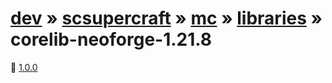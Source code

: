 # [dev](/artifacts/dev) » [scsupercraft](/artifacts/dev/scsupercraft) » [mc](/artifacts/dev/scsupercraft/mc) » [libraries](/artifacts/dev/scsupercraft/mc/libraries) » corelib-neoforge-1.21.8


📁 [1.0.0](/artifacts/dev/scsupercraft/mc/libraries/corelib-neoforge-1.21.8/1.0.0)